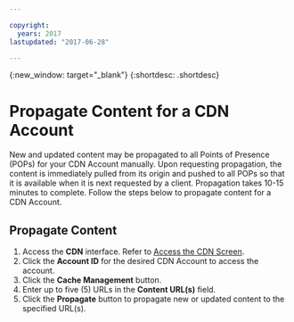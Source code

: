 ```yaml
---

copyright:
  years: 2017
lastupdated: "2017-06-28"

---
```

{:new_window: target="_blank"}
{:shortdesc: .shortdesc}

# Propagate Content for a CDN Account

New and updated content may be propagated to all Points of Presence (POPs) for your CDN Account manually. Upon requesting propagation, the content is immediately pulled from its origin and pushed to all POPs so that it is available when it is next requested by a client. Propagation takes 10-15 minutes to complete. Follow the steps below to propagate content for a CDN Account.

## Propagate Content

1. Access the **CDN** interface. Refer to [Access the CDN Screen](access-cdn-screen.html).
2. Click the **Account ID** for the desired CDN Account to access the account.
3. Click the **Cache Management** button.
4. Enter up to five (5) URLs in the **Content URL(s)** field.
5. Click the **Propagate** button to propagate new or updated content to the specified URL(s).

